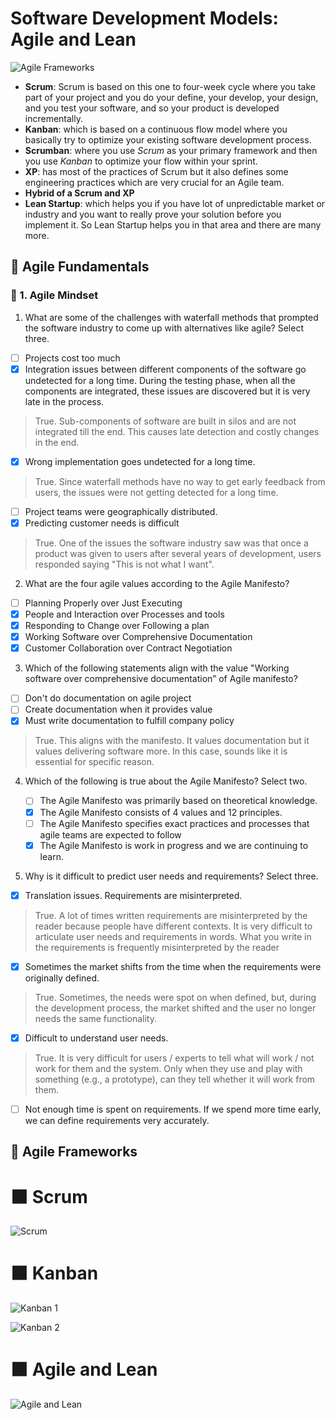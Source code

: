 # Software Development Models: Agile and Lean

![Agile Frameworks](https://github.com/ElizaLo/Software-Development-Lifecycle/blob/master/Software%20Development%20Processes%20and%20Methodologies/Week%204/Agile%20Frameworks.png)

- **Scrum**: Scrum is based on this one to four-week cycle where you take part of your project and you do your define, your develop, your design, and you test your software, and so your product is developed incrementally.
- **Kanban**: which is based on a continuous flow model where you basically try to optimize your existing software development process.
- **Scrumban**: where you use _Scrum_ as your primary framework and then you use _Kanban_ to optimize your flow within your sprint.
- **XP**: has most of the practices of Scrum but it also defines some engineering practices which are very crucial for an Agile team. 
- **Hybrid of a Scrum and XP**
- **Lean Startup**: which helps you if you have lot of unpredictable market or industry and you want to really prove your solution before you implement it. So Lean Startup helps you in that area and there are many more.

## 🔹 Agile Fundamentals

### 🔺 1. Agile Mindset

1. What are some of the challenges with waterfall methods that prompted the software industry to come up with alternatives like agile? Select three.

  - [ ] Projects cost too much
  - [x] Integration issues between different components of the software go undetected for a long time. During the testing phase, when all the components are integrated, these issues are discovered but it is very late in the process.
  > True. Sub-components of software are built in silos and are not integrated till the end. This causes late detection and costly changes in the end.
  - [x] Wrong implementation goes undetected for a long time.
  > True. Since waterfall methods have no way to get early feedback from users, the issues were not getting detected for a long time.
  - [ ] Project teams were geographically distributed.
  - [x] Predicting customer needs is difficult
  > True. One of the issues the software industry saw was that once a product was given to users after several years of development, users responded saying "This is not what I want".

2. What are the four agile values according to the Agile Manifesto?
  
  - [ ] Planning Properly over Just Executing
  - [x] People and Interaction over Processes and tools
  - [x] Responding to Change over Following a plan
  - [x] Working Software over Comprehensive Documentation
  - [x] Customer Collaboration over Contract Negotiation

3. Which of the following statements align with the value "Working software over comprehensive documentation” of Agile manifesto?

  - [ ] Don't do documentation on agile project
  - [ ] Create documentation when it provides value
  - [x] Must write documentation to fulfill company policy
  > True. This aligns with the manifesto. It values documentation but it values delivering software more. In this case, sounds like it is essential for specific reason.

4. Which of the following is true about the Agile Manifesto? Select two.

   - [ ] The Agile Manifesto was primarily based on theoretical knowledge.
   - [x] The Agile Manifesto consists of 4 values and 12 principles.
   - [ ] The Agile Manifesto specifies exact practices and processes that agile teams are expected to follow
   - [x] The Agile Manifesto is work in progress and we are continuing to learn.

5. Why is it difficult to predict user needs and requirements? Select three.

  - [x] Translation issues. Requirements are misinterpreted.
  > True. A lot of times written requirements are misinterpreted by the reader because people have different contexts. It is very difficult to articulate user needs and requirements in words. What you write in the requirements is frequently misinterpreted by the reader
  - [x] Sometimes the market shifts from the time when the requirements were originally defined.
  > True. Sometimes, the needs were spot on when defined, but, during the development process, the market shifted and the user no longer needs the same functionality.
  - [x] Difficult to understand user needs.
  > True. It is very difficult for users / experts to tell what will work / not work for them and the system. Only when they use and play with something (e.g., a prototype), can they tell whether it will work from them.
  - [ ] Not enough time is spent on requirements. If we spend more time early, we can define requirements very accurately.

## 🔹 Agile Frameworks

# 🟧 Scrum

![Scrum](https://github.com/ElizaLo/Software-Development-Lifecycle/blob/master/Software%20Development%20Processes%20and%20Methodologies/Week%204/Scrum%20Framework.png)

# 🟧 Kanban

![Kanban 1](https://github.com/ElizaLo/Software-Development-Lifecycle/blob/master/Software%20Development%20Processes%20and%20Methodologies/Week%204/Kanban%201.png)

![Kanban 2](https://github.com/ElizaLo/Software-Development-Lifecycle/blob/master/Software%20Development%20Processes%20and%20Methodologies/Week%204/Kanban%202.png)

# 🟧 Agile and Lean

![Agile and Lean](https://github.com/ElizaLo/Software-Development-Lifecycle/blob/master/Software%20Development%20Processes%20and%20Methodologies/Week%204/Agile%20and%20Lean.png)


